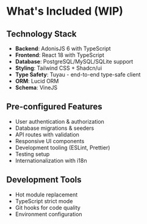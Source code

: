 # What's Included (WIP)

## Technology Stack
- **Backend**: AdonisJS 6 with TypeScript
- **Frontend**: React 18 with TypeScript  
- **Database**: PostgreSQL/MySQL/SQLite support
- **Styling**: Tailwind CSS + Shadcn/ui
- **Type Safety**: Tuyau - end-to-end type-safe client
- **ORM**: Lucid ORM
- **Schema**: VineJS

## Pre-configured Features
- User authentication & authorization
- Database migrations & seeders
- API routes with validation
- Responsive UI components
- Development tooling (ESLint, Prettier)
- Testing setup
- Internationalization with i18n

## Development Tools
- Hot module replacement
- TypeScript strict mode
- Git hooks for code quality
- Environment configuration